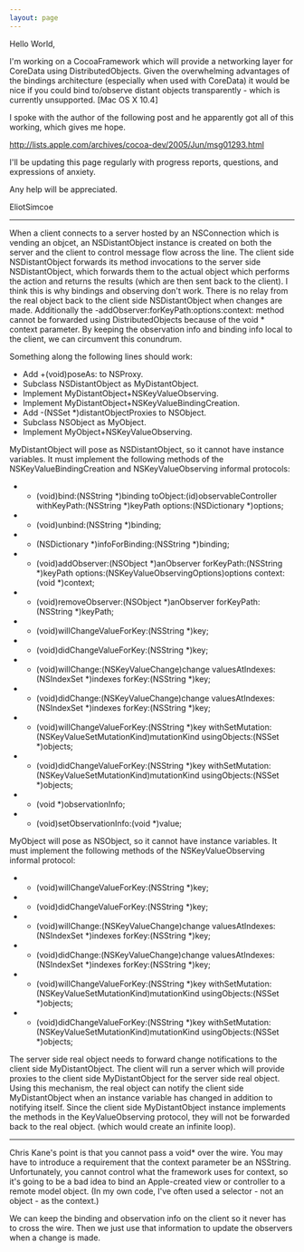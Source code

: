 ```yaml
---
layout: page
---
```




Hello World,

I'm working on a CocoaFramework which will provide a networking layer for CoreData using DistributedObjects. Given the overwhelming advantages of the bindings architecture (especially when used with CoreData) it would be nice if you could bind to/observe distant objects transparently - which is currently unsupported. [Mac OS X 10.4]

I spoke with the author of the following post and he apparently got all of this working, which gives me hope.

http://lists.apple.com/archives/cocoa-dev/2005/Jun/msg01293.html

I'll be updating this page regularly with progress reports, questions, and expressions of anxiety.

Any help will be appreciated.

EliotSimcoe

----

When a client connects to a server hosted by an NSConnection which is vending an objcet, an NSDistantObject instance is created on both the server and the client to control message flow across the line. The client side NSDistantObject forwards its method invocations to the server side NSDistantObject, which forwards them to the actual object which performs the action and returns the results (which are then sent back to the client). I think this is why bindings and observing don't work. There is no relay from the real object back to the client side NSDistantObject when changes are made. Additionally the -addObserver:forKeyPath:options:context: method cannot be forwarded using DistributedObjects because of the void * context parameter. By keeping the observation info and binding info local to the client, we can circumvent this conundrum.

Something along the following lines should work:

* Add +(void)poseAs: to NSProxy.
* Subclass NSDistantObject as MyDistantObject.
* Implement MyDistantObject+NSKeyValueObserving.
* Implement MyDistantObject+NSKeyValueBindingCreation.
* Add -(NSSet *)distantObjectProxies to NSObject.
* Subclass NSObject as MyObject.
* Implement MyObject+NSKeyValueObserving.


MyDistantObject will pose as NSDistantObject, so it cannot have instance variables. It must implement the following methods of the NSKeyValueBindingCreation and NSKeyValueObserving informal protocols:

* - (void)bind:(NSString *)binding toObject:(id)observableController withKeyPath:(NSString *)keyPath options:(NSDictionary *)options;
* - (void)unbind:(NSString *)binding;
* - (NSDictionary *)infoForBinding:(NSString *)binding;

* - (void)addObserver:(NSObject *)anObserver forKeyPath:(NSString *)keyPath options:(NSKeyValueObservingOptions)options context:(void *)context;
* - (void)removeObserver:(NSObject *)anObserver forKeyPath:(NSString *)keyPath;

* - (void)willChangeValueForKey:(NSString *)key;
* - (void)didChangeValueForKey:(NSString *)key;
* - (void)willChange:(NSKeyValueChange)change valuesAtIndexes:(NSIndexSet *)indexes forKey:(NSString *)key;
* - (void)didChange:(NSKeyValueChange)change valuesAtIndexes:(NSIndexSet *)indexes forKey:(NSString *)key;
* - (void)willChangeValueForKey:(NSString *)key withSetMutation:(NSKeyValueSetMutationKind)mutationKind usingObjects:(NSSet *)objects;
* - (void)didChangeValueForKey:(NSString *)key withSetMutation:(NSKeyValueSetMutationKind)mutationKind usingObjects:(NSSet *)objects;

* - (void *)observationInfo;
* - (void)setObservationInfo:(void *)value;


MyObject will pose as NSObject, so it cannot have instance variables. It must implement the following methods of the NSKeyValueObserving informal protocol:

* - (void)willChangeValueForKey:(NSString *)key;
* - (void)didChangeValueForKey:(NSString *)key;
* - (void)willChange:(NSKeyValueChange)change valuesAtIndexes:(NSIndexSet *)indexes forKey:(NSString *)key;
* - (void)didChange:(NSKeyValueChange)change valuesAtIndexes:(NSIndexSet *)indexes forKey:(NSString *)key;
* - (void)willChangeValueForKey:(NSString *)key withSetMutation:(NSKeyValueSetMutationKind)mutationKind usingObjects:(NSSet *)objects;
* - (void)didChangeValueForKey:(NSString *)key withSetMutation:(NSKeyValueSetMutationKind)mutationKind usingObjects:(NSSet *)objects;


The server side real object needs to forward change notifications to the client side MyDistantObject. The client will run a server which will provide proxies to the client side MyDistantObject for the server side real object. Using this mechanism, the real object can notify the client side MyDistantObject when an instance variable has changed in addition to notifying itself. Since the client side MyDistantObject instance implements the methods in the KeyValueObserving protocol, they will not be forwarded back to the real object. (which would create an infinite loop).

----

Chris Kane's point is that you cannot pass a void* over the wire.  You may have to introduce a requirement that the context parameter be an NSString.  Unfortunately, you cannot control what the framework uses for context, so it's going to be a bad idea to bind an Apple-created view or controller to a remote model object.  (In my own code, I've often used a selector - not an object - as the context.)

We can keep the binding and observation info on the client so it never has to cross the wire. Then we just use that information to update the observers when a change is made.
